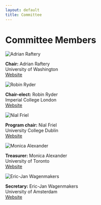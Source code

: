 ```yaml
---
layout: default
title: Committee
---
```


# Committee Members

<div class="board-container">

  <div class="board-member">
    <img src="{{ '/assets/images/raftery.jpg' | relative_url }}" alt="Adrian Raftery">
    <p><strong>Chair:</strong> Adrian Raftery<br>
       University of Washington<br>
       <a href="https://sites.stat.washington.edu/raftery/">Website</a></p>
  </div>

  <div class="board-member">
    <img src="{{ '/assets/images/ryder.jpg' | relative_url }}" alt="Robin Ryder">
    <p><strong>Chair-elect:</strong> Robin Ryder<br>
       Imperial College London<br>
       <a href="https://sites.google.com/site/robryd/">Website</a></p>
  </div>

  <div class="board-member">
    <img src="{{ '/assets/images/friel.jpg' | relative_url }}" alt="Nial Friel">
    <p><strong>Program chair:</strong> Nial Friel<br>
       University College Dublin<br>
       <a href="https://maths.ucd.ie/~nial/">Website</a></p>
  </div>

  <div class="board-member">
    <img src="{{ '/assets/images/alexander.jpg' | relative_url }}" alt="Monica Alexander">
    <p><strong>Treasurer:</strong> Monica Alexander<br>
    University of Toronto<br/>
       <a href="https://www.monicaalexander.com/">Website</a>
       </p>
  </div>

  <div class="board-member">
    <img src="{{ '/assets/images/wagenmakers.jpg' | relative_url }}" alt="Eric-Jan Wagenmakers">
    <p><strong>Secretary:</strong> Eric-Jan Wagenmakers<br>
        University of Amsterdam<br/>
       <a href="https://www.ejwagenmakers.com/">Website</a>
       </p>
  </div>

</div>
